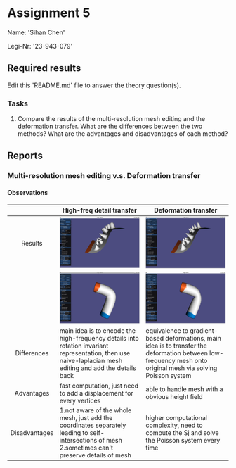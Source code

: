 # Assignment 5
Name: 'Sihan Chen'

Legi-Nr: '23-943-079'

## Required results
Edit this 'README.md' file to answer the theory question(s).

### Tasks

1) Compare the results of the multi-resolution mesh editing and the deformation transfer. What are the differences between the two methods? What are the advantages and disadvantages of each method?

## Reports

### Multi-resolution mesh editing v.s. Deformation transfer

#### Observations

|      | High-freq detail transfer             | Deformation transfer                 |
| :-----------:  | ------------------------------------- |------------------------------------- |
| Results | ![image-20240515190143948](./README.assets/image-20240515190143948.png) | ![image-20240515190158995](./README.assets/image-20240515190158995.png) |
|               | ![image-20240515185525546](./README.assets/image-20240515185525546.png) | ![image-20240515185516325](./README.assets/image-20240515185516325.png) |
|  Differences  | main idea is to encode the high-frequency details into rotation invariant representation, then use naive-laplacian mesh editing and add the details back | equivalence to gradient-based deformations, main idea is to transfer the deformation between low-frequency mesh onto original mesh via solving Poisson system |
|  Advantages   | fast computation, just need to add a displacement for every vertices | able to handle mesh with a obvious height field              |
| Disadvantages | 1.not aware of the whole mesh, just add the coordinates separately leading to self-intersections of mesh 2.sometimes can't preserve details of mesh | higher computational complexity, need to compute the Sj and solve the Poisson system every time |
